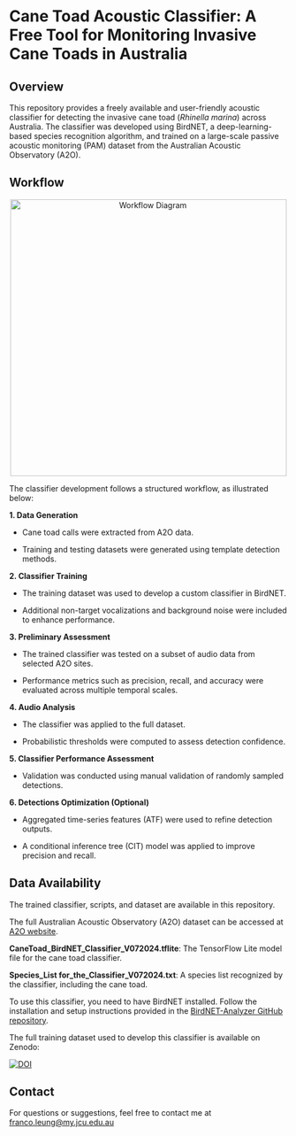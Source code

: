 # Cane Toad Acoustic Classifier: A Free Tool for Monitoring Invasive Cane Toads in Australia

## Overview 

This repository provides a freely available and user-friendly acoustic classifier for detecting the invasive cane toad (*Rhinella marina*) across Australia. The classifier was developed using BirdNET, a deep-learning-based species recognition algorithm, and trained on a large-scale passive acoustic monitoring (PAM) dataset from the Australian Acoustic Observatory (A2O).

## Workflow 

<p align="center">
  <img src="images/workflow_diagram.jpg" alt="Workflow Diagram" width="500">
</p>

The classifier development follows a structured workflow, as illustrated below:

**1.  Data Generation**

- Cane toad calls were extracted from A2O data.

- Training and testing datasets were generated using template detection methods.

**2. Classifier Training**

- The training dataset was used to develop a custom classifier in BirdNET.

- Additional non-target vocalizations and background noise were included to enhance performance.

**3. Preliminary Assessment**

- The trained classifier was tested on a subset of audio data from selected A2O sites.

- Performance metrics such as precision, recall, and accuracy were evaluated across multiple temporal scales.

**4. Audio Analysis**

- The classifier was applied to the full dataset.

- Probabilistic thresholds were computed to assess detection confidence.

**5. Classifier Performance Assessment**

- Validation was conducted using manual validation of randomly sampled detections.


**6. Detections Optimization (Optional)**

- Aggregated time-series features (ATF) were used to refine detection outputs.

- A conditional inference tree (CIT) model was applied to improve precision and recall.

## Data Availability
The trained classifier, scripts, and dataset are available in this repository.

The full Australian Acoustic Observatory (A2O) dataset can be accessed at [A2O website](https://data.acousticobservatory.org/).

**CaneToad_BirdNET_Classifier_V072024.tflite**: 
The TensorFlow Lite model file for the cane toad classifier.

**Species_List for_the_Classifier_V072024.txt**:
A species list recognized by the classifier, including the cane toad.

To use this classifier, you need to have BirdNET installed. Follow the installation and setup instructions provided in the [BirdNET-Analyzer GitHub repository](https://github.com/kahst/BirdNET-Analyzer).

The full training dataset used to develop this classifier is available on Zenodo:

[![DOI](https://zenodo.org/badge/DOI/10.5281/zenodo.13826911.svg)](https://doi.org/10.5281/zenodo.13826911)

## Contact
For questions or suggestions, feel free to contact me at franco.leung@my.jcu.edu.au



